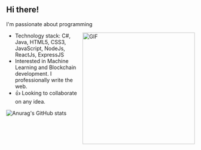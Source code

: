 ## Hi there!
<p> I'm passionate about programming </p>
<img style="margin-leftt:100px" align="right" alt="GIF" src="https://media.giphy.com/media/3oriOhO7HlPcJSvMRy/giphy.mp4" width="300vw" height="auto"/>

- Technology stack:  C#, Java, HTML5, CSS3, JavaScript, NodeJs, ReactJs, ExpressJS
- Interested in Machine Learning and Blockchain development. I professionally write the web.
- :+1: Looking to collaborate on any idea.

![Anurag's GitHub stats](https://github-readme-stats.vercel.app/api?username=stephen-ehiabhi&count_private=true)
